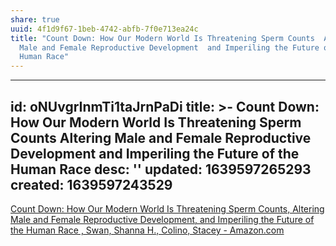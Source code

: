 ```yaml
---
share: true
uuid: 4f1d9f67-1beb-4742-abfb-7f0e713ea24c
title: "Count Down: How Our Modern World Is Threatening Sperm Counts  Altering
  Male and Female Reproductive Development  and Imperiling the Future of the
  Human Race"
---
```

---
id: oNUvgrInmTi1taJrnPaDi
title: >-
  Count Down: How Our Modern World Is Threatening Sperm Counts  Altering Male
  and Female Reproductive Development  and Imperiling the Future of the Human
  Race
desc: ''
updated: 1639597265293
created: 1639597243529
---

[Count Down: How Our Modern World Is Threatening Sperm Counts, Altering Male and Female Reproductive Development, and Imperiling the Future of the Human Race , Swan, Shanna H., Colino, Stacey - Amazon.com](https://www.amazon.com/Count-Down-Threatening-Reproductive-Development-ebook/dp/B084G9MMVH)